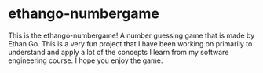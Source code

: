 # ethango-numbergame

This is the ethango-numbergame! A number guessing game that is made by Ethan Go. This is a very fun project that I have been working on primarily to understand and apply a lot of the concepts I learn from my software engineering course. I hope you enjoy the game.